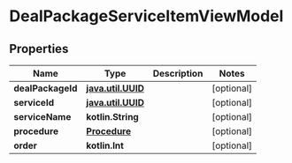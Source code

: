
# DealPackageServiceItemViewModel

## Properties
Name | Type | Description | Notes
------------ | ------------- | ------------- | -------------
**dealPackageId** | [**java.util.UUID**](java.util.UUID.md) |  |  [optional]
**serviceId** | [**java.util.UUID**](java.util.UUID.md) |  |  [optional]
**serviceName** | **kotlin.String** |  |  [optional]
**procedure** | [**Procedure**](Procedure.md) |  |  [optional]
**order** | **kotlin.Int** |  |  [optional]



